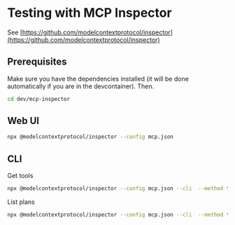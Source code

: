 # Testing with MCP Inspector

See [https://github.com/modelcontextprotocol/inspector](https://github.com/modelcontextprotocol/inspector)

## Prerequisites

Make sure you have the dependencies installed (it will be done automatically if you are in the devcontainer). 
Then. 

```sh
cd dev/mcp-inspector
```

## Web UI

```sh
npx @modelcontextprotocol/inspector --config mcp.json
```

## CLI

Get tools
```sh
npx @modelcontextprotocol/inspector --config mcp.json --cli  --method tools/list
```

List plans
```sh
npx @modelcontextprotocol/inspector --config mcp.json --cli  --method tools/call --tool-name list_plans
```